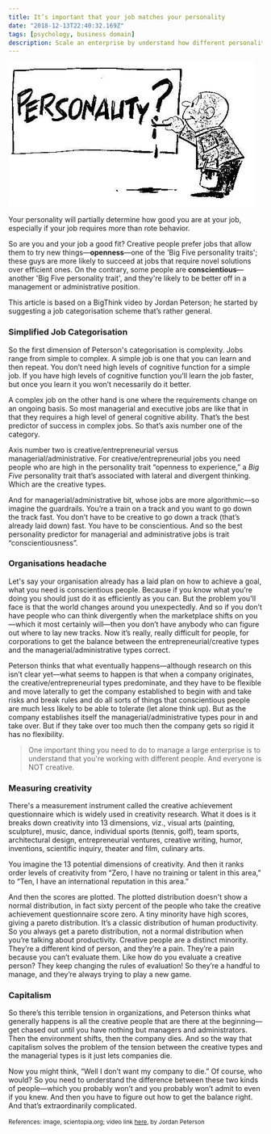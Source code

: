 ```yaml
---
title: It’s important that your job matches your personality
date: "2018-12-13T22:40:32.169Z"
tags: [psychology, business domain]
description: Scale an enterprise by understand how different personalities map to different kinds of jobs, and who'd be good or sucks at what.
---
```


![personality](./personality.jpg)

Your personality will partially determine how good you are at your job, especially if your job requires more than rote behavior.

So are you and your job a good fit? Creative people prefer jobs that allow them to try new things—**openness**—one of the
'Big Five personality traits'; these guys are more likely to succeed at jobs that require novel solutions over efficient ones.
On the contrary, some people are **conscientious**—another 'Big Five personality trait', and they're likely to be better off
in a management or administrative position.

This article is based on a BigThink video by Jordan Peterson; he started by suggesting a job categorisation scheme that’s rather
general.

### Simplified Job Categorisation

So the first dimension of Peterson's categorisation is complexity. Jobs range from simple to complex. A simple job is one that you
can learn and then repeat. You don’t need high levels of cognitive function for a simple job. If you have high levels of cognitive
function you’ll learn the job faster, but once you learn it you won’t necessarily do it better.

A complex job on the other hand is one where the requirements change on an ongoing basis. So most managerial and executive jobs are
like that in that they requires a high level of general cognitive ability. That’s the best predictor of success in complex jobs. So
that’s axis number one of the category.

Axis number two is creative/entrepreneurial versus managerial/administrative. For creative/entrepreneurial jobs you need people who
are high in the personality trait “openness to experience,” a _Big Five_ personality trait that’s associated with lateral and divergent
thinking. Which are the creative types.

And for managerial/administrative bit, whose jobs are more algorithmic—so imagine the guardrails. You’re a train on a track and you
want to go down the track fast. You don’t have to be creative to go down a track (that’s already laid down) fast. You have to be conscientious. And so the best personality predictor for managerial and administrative jobs is trait “conscientiousness”.

### Organisations headache

Let's say your organisation already has a laid plan on how to achieve a goal, what you need is conscientious people. Because if you
know what you’re doing you should just do it as efficiently as you can. But the problem you'll face is that the world changes around
you unexpectedly. And so if you don’t have people who can think divergently when the marketplace shifts on you—which it most
certainly will—then you don’t have anybody who can figure out where to lay new tracks. Now it’s really, really difficult for
people, for corporations to get the balance between the entrepreneurial/creative types and the managerial/administrative types
correct.

Peterson thinks that what eventually happens—although research on this isn’t clear yet—what seems to happen is that when a company
originates, the creative/entrepreneurial types predominate, and they have to be flexible and move laterally to get the company
established to begin with and take risks and break rules and do all sorts of things that conscientious people are much less likely
to be able to tolerate (let alone think up). But as the company establishes itself the managerial/administrative types pour in and take over. But if they take over too much
then the company gets so rigid it has no flexibility.

> One important thing you need to do to manage a large enterprise is to understand that you're working with
> different people. And everyone is NOT creative.

### Measuring creativity

There's a measurement instrument called the creative achievement questionnaire which is widely used in creativity research.
What it does is it breaks down creativity into 13 dimensions, viz., visual arts (painting, sculpture), music, dance, individual
sports (tennis, golf), team sports, architectural design, entrepreneurial ventures, creative writing, humor, inventions, scientific
inquiry, theater and film, culinary arts.

You imagine the 13 potential dimensions of creativity. And then it ranks order levels of creativity from “Zero, I have no training
or talent in this area,” to “Ten, I have an international reputation in this area.”

And then the scores are plotted. The plotted distribution doesn't show a normal distribution, in fact sixty percent of the people
who take the creative achievement questionnaire score zero. A tiny minority have high scores, giving a pareto distribution. It’s a
classic distribution of human productivity. So you always get a pareto distribution, not a normal distribution when you’re talking
about productivity. Creative people are a distinct minority. They’re a different kind of person, and they’re a pain. They’re a pain
because you can’t evaluate them. Like how do you evaluate a creative person? They keep changing the rules of evaluation! So they’re
a handful to manage, and they’re always trying to play a new game.

### Capitalism

So there’s this terrible tension in organizations, and Peterson thinks what generally happens is all the creative people that are
there at the beginning—get chased out until you have nothing but managers and administrators. Then the environment shifts, then
the company dies. And so the way that capitalism solves the problem of the tension between the creative types and the managerial
types is it just lets companies die.

Now you might think, “Well I don’t want my company to die.” Of course, who would? So you need to understand the difference between
these two kinds of people—which you probably won’t and you probably won’t admit to even if you knew. And then you have to figure
out how to get the balance right. And that’s extraordinarily complicated.

<small>References: image, scientopia.org; video link <a href="http://bit.ly/2PzUeTn" target="_blank">here</a>, by Jordan Peterson</small>
